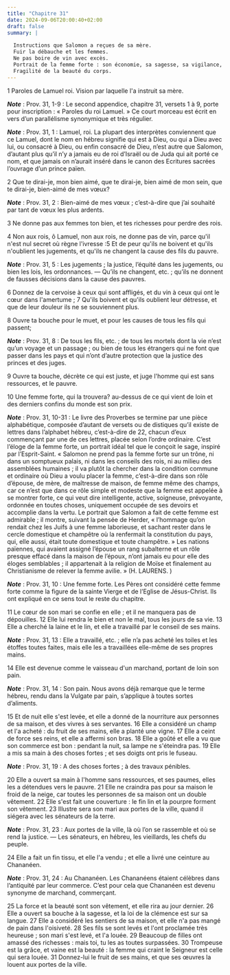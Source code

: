 ```yaml
---
title: "Chapitre 31"
date: 2024-09-06T20:00:40+02:00
draft: false
summary: |
  
  Instructions que Salomon a reçues de sa mère.
  Fuir la débauche et les femmes.
  Ne pas boire de vin avec excès.
  Portrait de la femme forte : son économie, sa sagesse, sa vigilance, son assiduité au travail.
  Fragilité de la beauté du corps.
---
```



1 Paroles de Lamuel roi. Vision par laquelle l'a instruit sa mère.

***Note*** :  Prov. 31, 1-9 : Le second appendice, chapitre 31, versets 1 à 9, porte pour inscription : « Paroles du roi Lamuel. » Ce court morceau est écrit en vers d’un parallélisme synonymique et très régulier.

***Note*** :  Prov. 31, 1 : Lamuel, roi. La plupart des interprètes conviennent que ce Lamuel, dont le nom en hébreu signifie qui est à Dieu, ou qui a Dieu avec lui, ou consacré à Dieu, ou enfin consacré de Dieu, n’est autre que Salomon, d’autant plus qu’il n’y a jamais eu de roi d’Israël ou de Juda qui ait porté ce nom, et que jamais on n’aurait inséré dans le canon des Ecritures sacrées l’ouvrage d’un prince païen.


2 Que te dirai-je, mon bien aimé, que te dirai-je, bien aimé de mon sein, que te dirai-je, bien-aimé de mes vœux?

***Note*** :  Prov. 31, 2 : Bien-aimé de mes vœux ; c’est-à-dire que j’ai souhaité par tant de vœux les plus ardents.

3 Ne donne pas aux femmes ton bien, et tes richesses pour perdre des rois.


4 Non aux rois, ô Lamuel, non aux rois, ne donne pas de vin, parce qu'il n'est nul secret où règne l'ivresse :5 Et de peur qu'ils ne boivent et qu'ils n'oublient les jugements, et qu'ils ne changent la cause des fils du pauvre.

***Note*** :  Prov. 31, 5 : Les jugements ; la justice, l’équité dans les jugements, ou bien les lois, les ordonnances. ― Qu’ils ne changent, etc. ; qu’ils ne donnent de fausses décisions dans la cause des pauvres.

6 Donnez de la cervoise à ceux qui sont affligés, et du vin à ceux qui ont le cœur dans l'amertume ; 7 Qu'ils boivent et qu'ils oublient leur détresse, et que de leur douleur ils ne se souviennent plus.


8 Ouvre ta bouche pour le muet, et pour les causes de tous les fils qui passent;

***Note*** :  Prov. 31, 8 : De tous les fils, etc. ; de tous les mortels dont la vie n’est qu’un voyage et un passage ; ou bien de tous les étrangers qui ne font que passer dans les pays et qui n’ont d’autre protection que la justice des princes et des juges.

9 Ouvre ta bouche, décrète ce qui est juste, et juge l'homme qui est sans ressources, et le pauvre.


10 Une femme forte, qui la trouvera? au-dessus de ce qui vient de loin et des derniers confins du monde est son prix.

***Note*** :  Prov. 31, 10-31 : Le livre des Proverbes se termine par une pièce alphabétique, composée d’autant de versets ou de distiques qu’il existe de lettres dans l’alphabet hébreu, c’est-à-dire de 22, chacun d’eux commençant par une de ces lettres, placée selon l’ordre ordinaire. C’est l’éloge de la femme forte, un portrait idéal tel que le conçoit le sage, inspiré par l’Esprit-Saint. « Salomon ne prend pas la femme forte sur un trône, ni dans un somptueux palais, ni dans les conseils des rois, ni au milieu des assemblées humaines ; il va plutôt la chercher dans la condition commune et ordinaire où Dieu a voulu placer la femme, c’est-à-dire dans son rôle d’épouse, de mère, de maîtresse de maison, de femme même des champs, car ce n’est que dans ce rôle simple et modeste que la femme est appelée à se montrer forte, ce qui veut dire intelligente, active, soigneuse, prévoyante, ordonnée en toutes choses, uniquement occupée de ses devoirs et accomplie dans la vertu. Le portrait que Salomon a fait de cette femme est
admirable ; il montre, suivant la pensée de Herder, « l’hommage qu’on rendait chez les Juifs à une femme laborieuse, et sachant rester dans le cercle domestique et champêtre où la renfermait la constitution du pays, qui, elle aussi, était toute domestique et toute champêtre. » Les nations païennes, qui avaient assigné l’épouse un rang subalterne et un rôle presque effacé dans la maison de l’époux, n’ont jamais eu pour elle des éloges semblables ; il appartenait à la religion de Moïse et finalement au Christianisme de relever la femme avilie. » (H. LAURENS. )

***Note*** :  Prov. 31, 10 : Une femme forte. Les Pères ont considéré cette femme forte comme la figure de la sainte Vierge et de l’Eglise de Jésus-Christ. Ils ont expliqué en ce sens tout le reste du chapitre.

11 Le cœur de son mari se confie en elle ; et il ne manquera pas de dépouilles. 12 Elle lui rendra le bien et non le mal, tous les jours de sa vie. 13 Elle a cherché la laine et le lin, et elle a travaillé par le conseil de ses mains.

***Note*** :  Prov. 31, 13 : Elle a travaillé, etc. ; elle n’a pas acheté les toiles et les étoffes toutes faites, mais elle les a travaillées elle-même de ses propres mains.

14 Elle est devenue comme le vaisseau d'un marchand, portant de loin son pain.

***Note*** :  Prov. 31, 14 : Son pain. Nous avons déjà remarque que le terme hébreu, rendu dans la Vulgate par pain, s’applique à toutes sortes d’aliments.

15 Et de nuit elle s'est levée, et elle a donné de la nourriture aux personnes de sa maison, et des vivres à ses servantes. 16 Elle a considéré un champ et l'a acheté : du fruit de ses mains, elle a planté une vigne. 17 Elle a ceint de force ses reins, et elle a affermi son bras. 18 Elle a goûté et elle a vu que son commerce est bon : pendant la nuit, sa lampe ne s'éteindra pas. 19 Elle a mis sa main à des choses fortes ; et ses doigts ont pris le fuseau.

***Note*** :  Prov. 31, 19 : A des choses fortes ; à des travaux pénibles.

20 Elle a ouvert sa main à l'homme sans ressources, et ses paumes, elles les a détendues vers le pauvre. 21 Elle ne craindra pas pour sa maison le froid de la neige, car toutes les personnes de sa maison ont un double vêtement. 22 Elle s'est fait une couverture : le fin lin et la pourpre forment son vêtement. 23 Illustre sera son mari aux portes de la ville, quand il siégera avec les sénateurs de la terre.

***Note*** :  Prov. 31, 23 : Aux portes de la ville, là où l’on se rassemble et où se rend la justice. ― Les sénateurs, en hébreu, les vieillards, les chefs du peuple.

24 Elle a fait un fin tissu, et elle l'a vendu ; et elle a livré une ceinture au Chananéen.

***Note*** :  Prov. 31, 24 : Au Chananéen. Les Chananéens étaient célèbres dans l’antiquité par leur commerce. C’est pour cela que Chananéen est devenu synonyme de marchand, commerçant.

25 La force et la beauté sont son vêtement, et elle rira au jour dernier. 26 Elle a ouvert sa bouche à la sagesse, et la loi de la clémence est sur sa langue. 27 Elle a considéré les sentiers de sa maison, et elle n'a pas mangé de pain dans l'oisiveté. 28 Ses fils se sont levés et l'ont proclamée très heureuse ; son mari s'est levé, et l'a louée. 29 Beaucoup de filles ont amassé des richesses : mais toi, tu les as toutes surpassées. 30 Trompeuse est la grâce, et vaine est la beauté : la femme qui craint le Seigneur est celle qui sera louée. 31 Donnez-lui le fruit de ses mains, et que ses œuvres la louent aux portes de la ville.

